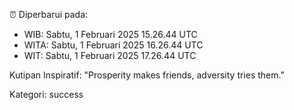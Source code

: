 ⏰ Diperbarui pada:
- WIB: Sabtu, 1 Februari 2025 15.26.44 UTC
- WITA: Sabtu, 1 Februari 2025 16.26.44 UTC
- WIT: Sabtu, 1 Februari 2025 17.26.44 UTC

Kutipan Inspiratif:
"Prosperity makes friends, adversity tries them."


Kategori: success

